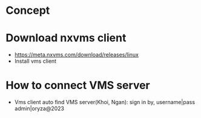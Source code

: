 # Concept
# Download nxvms client
+ https://meta.nxvms.com/download/releases/linux
+ Install vms client
# How to connect VMS server
+ Vms client auto find VMS server(Khoi, Ngan): sign in by, username|pass admin|oryza@2023
